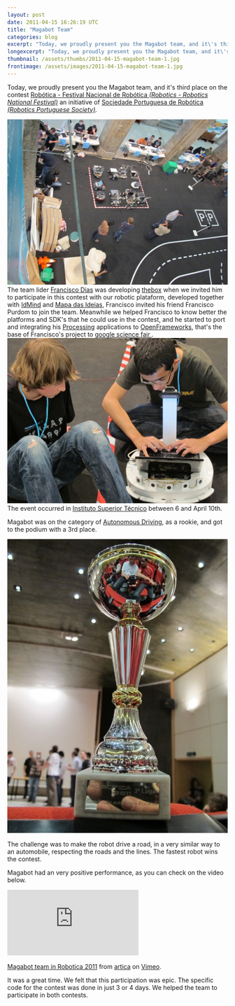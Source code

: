 ```yaml
---
layout: post
date: 2011-04-15 16:26:19 UTC
title: "Magabot Team"
categories: blog
excerpt: "Today, we proudly present you the Magabot team, and it\'s third place on the contest Robótica - Festival Nacional de Robótica (Robotics - Robotics National Festival) an initiative of Sociedade Portuguesa de Robótica (Robotics Portuguese Society)."
longexcerpt: "Today, we proudly present you the Magabot team, and it\'s third place on the contest Robótica - Festival Nacional de Robótica (Robotics - Robotics National Festival) an initiative of Sociedade Portuguesa de Robótica (Robotics Portuguese Society).The team lider Francisco Dias was developing thebox when we invited him to participate in this contest with our robotic plataform, developed together with IdMind and Mapa das Ideias, Francisco invited his friend Francisco Purdom to join the team."
thumbnail: /assets/thumbs/2011-04-15-magabot-team-1.jpg
frontimage: /assets/images/2011-04-15-magabot-team-1.jpg
---
```


Today, we proudly present you the Magabot team, and it's third place on the contest <a href="http://robotica2011.ist.utl.pt/">Robótica - Festival Nacional de Robótica </a><em><a href="http://robotica2011.ist.utl.pt/">(Robotics - Robotics National Festival)</a> </em>an initiative of <a href="http://www.spr.ua.pt/site/">Sociedade Portuguesa de Robótica </a><em><a href="http://www.spr.ua.pt/site/">(Robotics Portuguese Society)</a>.</em>

<em><a href="http://www.artica.cc/blog/wp-content/uploads/2011/04/IMG_0086.jpg"><img class="postimage" src="/assets/images/2011-04-15-magabot-team-1.jpg"/></a>
</em>
The team lider <a href="http://www.franciscodias.net/">Francisco Dias</a> was developing <a href="http://www.franciscodias.net/robots/the-box">thebox</a> when we invited him to participate in this contest with our robotic plataform, developed together with <a href="http://www.idmind.pt">IdMind</a> and <a href="http://www.mapadasideias.pt">Mapa das Ideias</a>, Francisco invited his friend Francisco Purdom to join the team. 
Meanwhile we helped Francisco to know better the platforms and SDK's that he could use in the contest, and he started to port and integrating his <a href="http://processing.org/">Processing</a> applications to <a href="http://www.openframeworks.cc/">OpenFrameworks</a>, that's the base of Francisco's project to  <a href="hhttps://sites.google.com/site/laptoponwheels/">google science fair </a>.
<a href="http://www.artica.cc/blog/wp-content/uploads/2011/04/IMG_0104.jpg"><img class="postimage" src="/assets/images/2011-04-15-magabot-team-2.jpg"/></a>
The event occurred in <a href="http://www.ist.utl.pt/">Instituto Superior Técnico</a> between 6 and April 10th.

Magabot was on the category of <a href="http://robotica2011.ist.utl.pt/pt/competicoes/conducao_autonoma/">Autonomous Driving</a>, as a rookie, and got to the podium with a 3rd place.

<a href="http://www.artica.cc/blog/wp-content/uploads/2011/04/IMG_0144.jpg"><img class="postimage" src="/assets/images/2011-04-15-magabot-team-3.jpg"/></a>

The challenge was to make the robot drive a road, in a very similar way to an automobile, respecting the roads and the lines. The fastest robot wins the contest.

Magabot had an very positive performance, as you can check on the video below.

<div class="video-container"><iframe src="http://player.vimeo.com/video/22397276" frameborder="0" allowfullscreen></iframe></div><p><a href="http://vimeo.com/22397276">Magabot team in Robotica 2011</a> from <a href="http://vimeo.com/articacc">artica</a> on <a href="http://vimeo.com">Vimeo</a>.</p>

It was a great time. We felt that this participation was epic. The specific code for the contest was done in just 3 or 4 days. We helped the team to participate in both contests.

